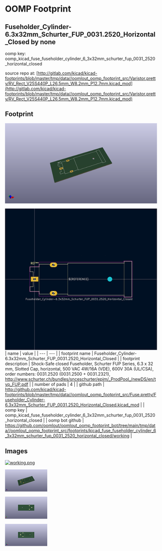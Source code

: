 # OOMP Footprint  
## Fuseholder_Cylinder-6.3x32mm_Schurter_FUP_0031.2520_Horizontal_Closed  by none  
  
oomp key: oomp_kicad_fuse_fuseholder_cylinder_6_3x32mm_schurter_fup_0031_2520_horizontal_closed  
  
source repo at: [http://gitlab.com/kicad/kicad-footprints/blob/master/tmp/data//oomlout_oomp_footprint_src/Varistor.pretty/RV_Rect_V25S440P_L26.5mm_W8.2mm_P12.7mm.kicad_mod](http://gitlab.com/kicad/kicad-footprints/blob/master/tmp/data//oomlout_oomp_footprint_src/Varistor.pretty/RV_Rect_V25S440P_L26.5mm_W8.2mm_P12.7mm.kicad_mod)  
## Footprint  
  
[![working_kicad_pcb_3d.png](working_kicad_pcb_3d_600.png)](working_kicad_pcb_3d.png)  
  
[![working.png](working_600.png)](working.png)  
| name | value | 
| --- | --- | 
| footprint name | Fuseholder_Cylinder-6.3x32mm_Schurter_FUP_0031.2520_Horizontal_Closed | 
| footprint description | Shock-Safe closed Fuseholder, Schurter FUP Series, 6.3 x 32 mm, Slotted Cap, horizontal, 500 VAC 4W/16A (VDE), 600V 30A (UL/CSA), order numbers: 0031.2520 (0031.2500 + 0031.2321), http://www.schurter.ch/bundles/snceschurter/epim/_ProdPool_/newDS/en/typ_FUP.pdf | 
| number of pads | 4 | 
| github path | http://github.com/kicad/kicad-footprints/blob/master/tmp/data//oomlout_oomp_footprint_src/Fuse.pretty/Fuseholder_Cylinder-6.3x32mm_Schurter_FUP_0031.2520_Horizontal_Closed.kicad_mod | 
| oomp key | oomp_kicad_fuse_fuseholder_cylinder_6_3x32mm_schurter_fup_0031_2520_horizontal_closed | 
| oomp bot github | https://github.com/oomlout/oomlout_oomp_footprint_bot/tree/main/tmp/data//oomlout_oomp_footprint_src/footprints/kicad_fuse_fuseholder_cylinder_6_3x32mm_schurter_fup_0031_2520_horizontal_closed/working | 
## Images  
  
[![working.png](working_140.png)](working.png)  
  
[![working_kicad_pcb_3d.png](working_kicad_pcb_3d_140.png)](working_kicad_pcb_3d.png)  
  
[![working_kicad_pcb_3d_back.png](working_kicad_pcb_3d_back_140.png)](working_kicad_pcb_3d_back.png)  
  
[![working_kicad_pcb_3d_front.png](working_kicad_pcb_3d_front_140.png)](working_kicad_pcb_3d_front.png)  
